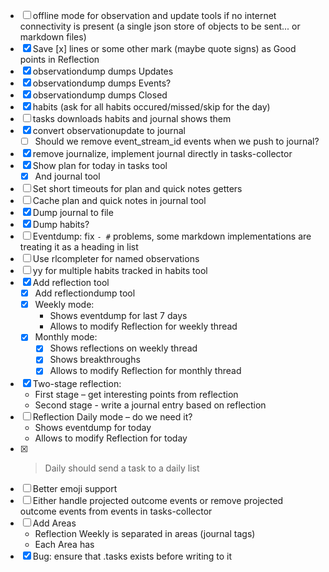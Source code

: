 - [ ] offline mode for observation and update tools if no internet connectivity is present (a single json store of objects to be sent... or markdown files)
- [x] Save [x] lines or some other mark (maybe quote signs) as Good points in Reflection
- [x] observationdump dumps Updates
- [x] observationdump dumps Events?
- [x] observationdump dumps Closed
- [x] habits (ask for all habits occured/missed/skip for the day)
- [ ] tasks downloads habits and journal shows them
- [x] convert observationupdate to journal
  - [ ] Should we remove event_stream_id events when we push to journal?
- [x] remove journalize, implement journal directly in tasks-collector
- [x] Show plan for today in tasks tool
  - [x] And journal tool
- [ ] Set short timeouts for plan and quick notes getters
- [ ] Cache plan and quick notes in journal tool
- [x] Dump journal to file
- [x] Dump habits?
- [ ] Eventdump: fix `- #` problems, some markdown implementations are treating it as a heading in list
- [ ] Use rlcompleter for named observations
- [ ] yy for multiple habits tracked in habits tool
- [x] Add reflection tool
  - [x] Add reflectiondump tool
  - [x] Weekly mode:
    - Shows eventdump for last 7 days
    - Allows to modify Reflection for weekly thread
  - [x] Monthly mode:
    - [x] Shows reflections on weekly thread
    - [x] Shows breakthroughs
    - [x] Allows to modify Reflection for monthly thread
- [x] Two-stage reflection:
  - First stage – get interesting points from reflection
  - Second stage - write a journal entry based on reflection
- [ ] Reflection Daily mode – do we need it?
  - Shows eventdump for today
  - Allows to modify Reflection for today
- [x] >Daily should send a task to a daily list
- [ ] Better emoji support
- [ ] Either handle projected outcome events or remove projected outcome events from events in tasks-collector
- [ ] Add Areas
  - Reflection Weekly is separated in areas (journal tags)
  - Each Area has 
- [x] Bug: ensure that .tasks exists before writing to it
